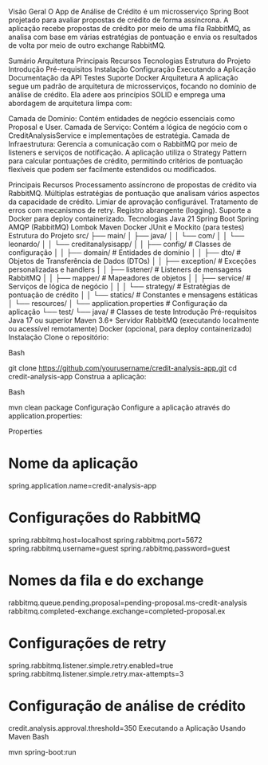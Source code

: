 Visão Geral
O App de Análise de Crédito é um microsserviço Spring Boot projetado para avaliar propostas de crédito de forma assíncrona. A aplicação recebe propostas de crédito por meio de uma fila RabbitMQ, as analisa com base em várias estratégias de pontuação e envia os resultados de volta por meio de outro exchange RabbitMQ.

Sumário
Arquitetura
Principais Recursos
Tecnologias
Estrutura do Projeto
Introdução
Pré-requisitos
Instalação
Configuração
Executando a Aplicação
Documentação da API
Testes
Suporte Docker
Arquitetura
A aplicação segue um padrão de arquitetura de microsserviços, focando no domínio de análise de crédito. Ela adere aos princípios SOLID e emprega uma abordagem de arquitetura limpa com:

Camada de Domínio: Contém entidades de negócio essenciais como Proposal e User.
Camada de Serviço: Contém a lógica de negócio com o CreditAnalysisService e implementações de estratégia.
Camada de Infraestrutura: Gerencia a comunicação com o RabbitMQ por meio de listeners e serviços de notificação.
A aplicação utiliza o Strategy Pattern para calcular pontuações de crédito, permitindo critérios de pontuação flexíveis que podem ser facilmente estendidos ou modificados.

Principais Recursos
Processamento assíncrono de propostas de crédito via RabbitMQ.
Múltiplas estratégias de pontuação que analisam vários aspectos da capacidade de crédito.
Limiar de aprovação configurável.
Tratamento de erros com mecanismos de retry.
Registro abrangente (logging).
Suporte a Docker para deploy containerizado.
Tecnologias
Java 21
Spring Boot
Spring AMQP (RabbitMQ)
Lombok
Maven
Docker
JUnit e Mockito (para testes)
Estrutura do Projeto
src/
├── main/
│   ├── java/
│   │   └── com/
│   │       └── leonardo/
│   │           └── creditanalysisapp/
│   │               ├── config/             # Classes de configuração
│   │               ├── domain/             # Entidades de domínio
│   │               ├── dto/                # Objetos de Transferência de Dados (DTOs)
│   │               ├── exception/          # Exceções personalizadas e handlers
│   │               ├── listener/           # Listeners de mensagens RabbitMQ
│   │               ├── mapper/             # Mapeadores de objetos
│   │               ├── service/            # Serviços de lógica de negócio
│   │               │   └── strategy/       # Estratégias de pontuação de crédito
│   │               └── statics/            # Constantes e mensagens estáticas
│   └── resources/
│       └── application.properties          # Configuração da aplicação
└── test/
    └── java/                               # Classes de teste
Introdução
Pré-requisitos
Java 17 ou superior
Maven 3.6+
Servidor RabbitMQ (executando localmente ou acessível remotamente)
Docker (opcional, para deploy containerizado)
Instalação
Clone o repositório:

Bash

git clone https://github.com/yourusername/credit-analysis-app.git
cd credit-analysis-app
Construa a aplicação:

Bash

mvn clean package
Configuração
Configure a aplicação através do application.properties:

Properties

# Nome da aplicação
spring.application.name=credit-analysis-app

# Configurações do RabbitMQ
spring.rabbitmq.host=localhost
spring.rabbitmq.port=5672
spring.rabbitmq.username=guest
spring.rabbitmq.password=guest

# Nomes da fila e do exchange
rabbitmq.queue.pending.proposal=pending-proposal.ms-credit-analysis
rabbitmq.completed-exchange.exchange=completed-proposal.ex

# Configurações de retry
spring.rabbitmq.listener.simple.retry.enabled=true
spring.rabbitmq.listener.simple.retry.max-attempts=3

# Configuração de análise de crédito
credit.analysis.approval.threshold=350
Executando a Aplicação
Usando Maven
Bash

mvn spring-boot:run
